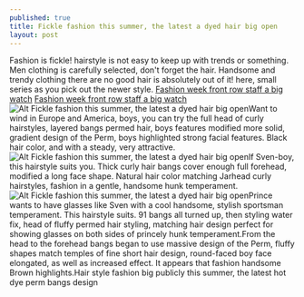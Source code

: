 ```yaml
---
published: true
title: Fickle fashion this summer, the latest a dyed hair big open
layout: post
---
```

Fashion is fickle! hairstyle is not easy to keep up with trends or something. Men clothing is carefully selected, don\'t forget the hair. Handsome and trendy clothing there are no good hair is absolutely out of it! here, small series as you pick out the newer style. [Fashion week front row staff a big watch](http://victoriasecret2015.blogspot.com/2016/06/fashion-week-front-row-staff-big-watch.html) [Fashion week front row staff a big watch](http://victoriasecret2015.blogspot.com/2016/06/fashion-week-front-row-staff-big-watch.html)![Alt Fickle fashion this summer, the latest a dyed hair big open](https://c1.staticflickr.com/9/8434/28698488146_8d70058666.jpg)Want to wind in Europe and America, boys, you can try the full head of curly hairstyles, layered bangs permed hair, boys features modified more solid, gradient design of the Perm, boys highlighted strong facial features. Black hair color, and with a steady, very attractive.![Alt Fickle fashion this summer, the latest a dyed hair big open](https://c1.staticflickr.com/9/8877/28113213814_a8bbfafab2.jpg)If Sven-boy, this hairstyle suits you. Thick curly hair bangs cover enough full forehead, modified a long face shape. Natural hair color matching Jarhead curly hairstyles, fashion in a gentle, handsome hunk temperament.![Alt Fickle fashion this summer, the latest a dyed hair big open](https://c1.staticflickr.com/9/8661/28446555560_2fac71a5a9.jpg)Prince wants to have glasses like Sven with a cool handsome, stylish sportsman temperament. This hairstyle suits. 91 bangs all turned up, then styling water fix, head of fluffy permed hair styling, matching hair design perfect for showing glasses on both sides of princely hunk temperament.From the head to the forehead bangs began to use massive design of the Perm, fluffy shapes match temples of fine short hair design, round-faced boy face elongated, as well as increased effect. It appears that fashion handsome Brown highlights.Hair style fashion big publicly this summer, the latest hot dye perm bangs design